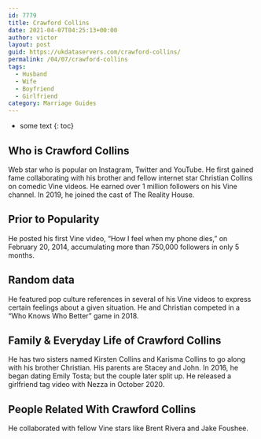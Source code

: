 ```yaml
---
id: 7779
title: Crawford Collins
date: 2021-04-07T04:25:13+00:00
author: victor
layout: post
guid: https://ukdataservers.com/crawford-collins/
permalink: /04/07/crawford-collins
tags:
  - Husband
  - Wife
  - Boyfriend
  - Girlfriend
category: Marriage Guides
---
```


* some text
{: toc}


## Who is Crawford Collins



Web star who is popular on Instagram, Twitter and YouTube. He first gained fame collaborating with his brother and fellow internet star Christian Collins on comedic Vine videos. He earned over 1 million followers on his Vine channel. In 2019, he joined the cast of The Reality House. 

                
                
                
## Prior to Popularity



He posted his first Vine video, &#8220;How I feel when my phone dies,&#8221; on February 20, 2014, accumulating more than 750,000 followers in only 5 months.

                
                
                
## Random data



He featured pop culture references in several of his Vine videos to express certain feelings about a given situation. He and Christian competed in a &#8220;Who Knows Who Better&#8221; game in 2018. 

                
                
                
## Family & Everyday Life of Crawford Collins



He has two sisters named Kirsten Collins and Karisma Collins to go along with his brother Christian. His parents are Stacey and John. In 2016, he began dating Emily Tosta; but the couple later split up. He released a girlfriend tag video with Nezza in October 2020.

                
                
                
## People Related With Crawford Collins



He collaborated with fellow Vine stars like Brent Rivera and Jake Foushee.

                
              
            
          
          
          